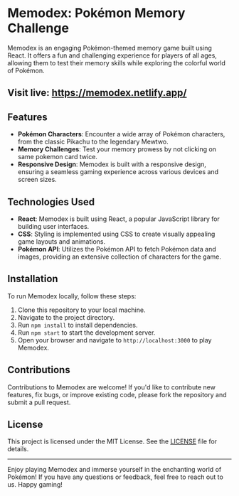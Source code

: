 # Memodex: Pokémon Memory Challenge

Memodex is an engaging Pokémon-themed memory game built using React. It offers a fun and challenging experience for players of all ages, allowing them to test their memory skills while exploring the colorful world of Pokémon.

## Visit live: https://memodex.netlify.app/

## Features

- **Pokémon Characters**: Encounter a wide array of Pokémon characters, from the classic Pikachu to the legendary Mewtwo.
- **Memory Challenges**: Test your memory prowess by not clicking on same pokemon card twice.
- **Responsive Design**: Memodex is built with a responsive design, ensuring a seamless gaming experience across various devices and screen sizes.

## Technologies Used

- **React**: Memodex is built using React, a popular JavaScript library for building user interfaces.
- **CSS**: Styling is implemented using CSS to create visually appealing game layouts and animations.
- **Pokémon API**: Utilizes the Pokémon API to fetch Pokémon data and images, providing an extensive collection of characters for the game.


## Installation

To run Memodex locally, follow these steps:

1. Clone this repository to your local machine.
2. Navigate to the project directory.
3. Run `npm install` to install dependencies.
4. Run `npm start` to start the development server.
5. Open your browser and navigate to `http://localhost:3000` to play Memodex.

## Contributions

Contributions to Memodex are welcome! If you'd like to contribute new features, fix bugs, or improve existing code, please fork the repository and submit a pull request.

## License

This project is licensed under the MIT License. See the [LICENSE](LICENSE) file for details.

---

Enjoy playing Memodex and immerse yourself in the enchanting world of Pokémon! If you have any questions or feedback, feel free to reach out to us. Happy gaming!
